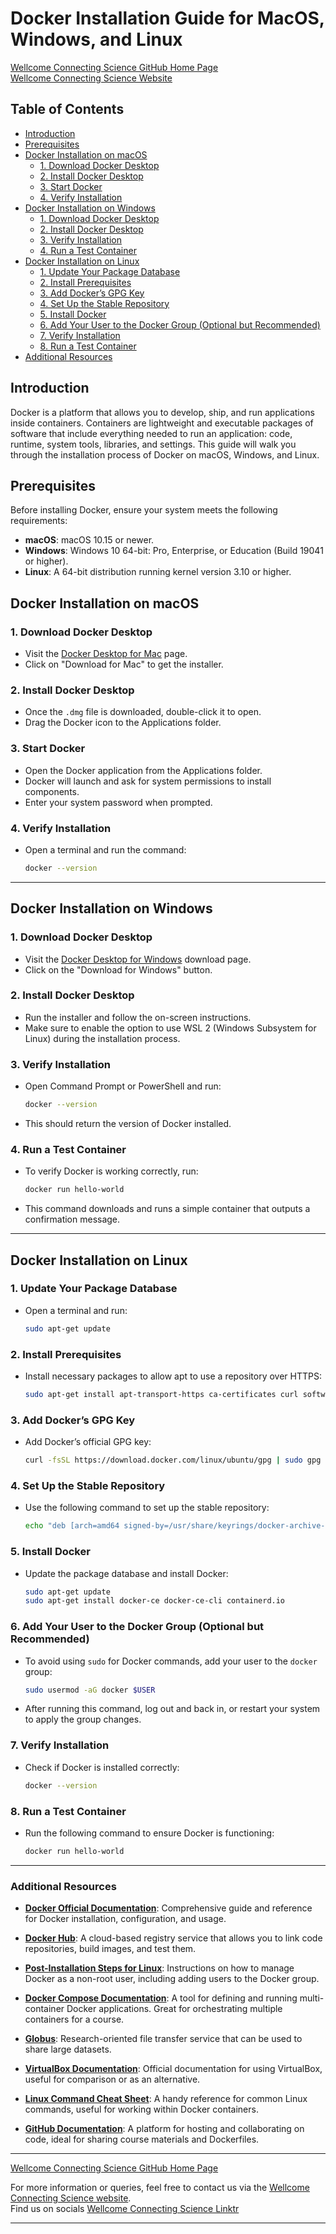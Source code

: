 # Docker Installation Guide for MacOS, Windows, and Linux

[Wellcome Connecting Science GitHub Home Page](https://github.com/WCSCourses) <br /> 
[Wellcome Connecting Science Website](https://coursesandconferences.wellcomeconnectingscience.org/)

## Table of Contents
- [Introduction](#introduction)
- [Prerequisites](#prerequisites)
- [Docker Installation on macOS](#docker-installation-on-macos)
  - [1. Download Docker Desktop](#1-download-docker-desktop)
  - [2. Install Docker Desktop](#2-install-docker-desktop)
  - [3. Start Docker](#3-start-docker)
  - [4. Verify Installation](#4-verify-installation)
- [Docker Installation on Windows](#docker-installation-on-windows)
  - [1. Download Docker Desktop](#1-download-docker-desktop-1)
  - [2. Install Docker Desktop](#2-install-docker-desktop-1)
  - [3. Verify Installation](#3-verify-installation)
  - [4. Run a Test Container](#4-run-a-test-container)
- [Docker Installation on Linux](#docker-installation-on-linux)
  - [1. Update Your Package Database](#1-update-your-package-database)
  - [2. Install Prerequisites](#2-install-prerequisites)
  - [3. Add Docker’s GPG Key](#3-add-dockers-gpg-key)
  - [4. Set Up the Stable Repository](#4-set-up-the-stable-repository)
  - [5. Install Docker](#5-install-docker)
  - [6. Add Your User to the Docker Group (Optional but Recommended)](#6-add-your-user-to-the-docker-group-optional-but-recommended)
  - [7. Verify Installation](#7-verify-installation)
  - [8. Run a Test Container](#8-run-a-test-container)
- [Additional Resources](#additional-resources)

## Introduction
Docker is a platform that allows you to develop, ship, and run applications inside containers. Containers are lightweight and executable packages of software that include everything needed to run an application: code, runtime, system tools, libraries, and settings. This guide will walk you through the installation process of Docker on macOS, Windows, and Linux.

## Prerequisites
Before installing Docker, ensure your system meets the following requirements:

- **macOS**: macOS 10.15 or newer.
- **Windows**: Windows 10 64-bit: Pro, Enterprise, or Education (Build 19041 or higher).
- **Linux**: A 64-bit distribution running kernel version 3.10 or higher.

## Docker Installation on macOS

### 1. Download Docker Desktop
- Visit the [Docker Desktop for Mac](https://www.docker.com/products/docker-desktop) page.
- Click on "Download for Mac" to get the installer.

### 2. Install Docker Desktop
- Once the `.dmg` file is downloaded, double-click it to open.
- Drag the Docker icon to the Applications folder.

### 3. Start Docker
- Open the Docker application from the Applications folder.
- Docker will launch and ask for system permissions to install components.
- Enter your system password when prompted.

### 4. Verify Installation
- Open a terminal and run the command:
  ```bash
  docker --version
    ```

---

## Docker Installation on Windows

### 1. Download Docker Desktop
- Visit the [Docker Desktop for Windows](https://www.docker.com/products/docker-desktop) download page.
- Click on the "Download for Windows" button.

### 2. Install Docker Desktop
- Run the installer and follow the on-screen instructions.
- Make sure to enable the option to use WSL 2 (Windows Subsystem for Linux) during the installation process.

### 3. Verify Installation
- Open Command Prompt or PowerShell and run:
    ```bash
    docker --version
    ```
- This should return the version of Docker installed.

### 4. Run a Test Container
- To verify Docker is working correctly, run:
    ```bash
    docker run hello-world
    ```
- This command downloads and runs a simple container that outputs a confirmation message.

---

## Docker Installation on Linux

### 1. Update Your Package Database
- Open a terminal and run:
    ```bash
    sudo apt-get update
    ```

### 2. Install Prerequisites
- Install necessary packages to allow apt to use a repository over HTTPS:
    ```bash
    sudo apt-get install apt-transport-https ca-certificates curl software-properties-common
    ```

### 3. Add Docker’s GPG Key
- Add Docker’s official GPG key:
    ```bash
    curl -fsSL https://download.docker.com/linux/ubuntu/gpg | sudo gpg --dearmor -o /usr/share/keyrings/docker-archive-keyring.gpg
    ```

### 4. Set Up the Stable Repository
- Use the following command to set up the stable repository:
    ```bash
    echo "deb [arch=amd64 signed-by=/usr/share/keyrings/docker-archive-keyring.gpg] https://download.docker.com/linux/ubuntu $(lsb_release -cs) stable" | sudo tee /etc/apt/sources.list.d/docker.list > /dev/null
    ```

### 5. Install Docker
- Update the package database and install Docker:
    ```bash
    sudo apt-get update
    sudo apt-get install docker-ce docker-ce-cli containerd.io
    ```

### 6. Add Your User to the Docker Group (Optional but Recommended)
- To avoid using `sudo` for Docker commands, add your user to the `docker` group:
    ```bash
    sudo usermod -aG docker $USER
    ```
- After running this command, log out and back in, or restart your system to apply the group changes.

### 7. Verify Installation
- Check if Docker is installed correctly:
    ```bash
    docker --version
    ```

### 8. Run a Test Container
- Run the following command to ensure Docker is functioning:
    ```bash
    docker run hello-world
    ```
---

### Additional Resources

- **[Docker Official Documentation](https://docs.docker.com/)**: Comprehensive guide and reference for Docker installation, configuration, and usage.

- **[Docker Hub](https://hub.docker.com/)**: A cloud-based registry service that allows you to link code repositories, build images, and test them.

- **[Post-Installation Steps for Linux](https://docs.docker.com/engine/install/linux-postinstall/)**: Instructions on how to manage Docker as a non-root user, including adding users to the Docker group.

- **[Docker Compose Documentation](https://docs.docker.com/compose/)**: A tool for defining and running multi-container Docker applications. Great for orchestrating multiple containers for a course.

- **[Globus](https://www.globus.org/)**: Research-oriented file transfer service that can be used to share large datasets. 

- **[VirtualBox Documentation](https://www.virtualbox.org/wiki/Documentation)**: Official documentation for using VirtualBox, useful for comparison or as an alternative.
- **[Linux Command Cheat Sheet](https://www.linuxtrainingacademy.com/linux-commands-cheat-sheet/)**: A handy reference for common Linux commands, useful for working within Docker containers.
- **[GitHub Documentation](https://docs.github.com/)**: A platform for hosting and collaborating on code, ideal for sharing course materials and Dockerfiles.

---

[Wellcome Connecting Science GitHub Home Page](https://github.com/WCSCourses) 

For more information or queries, feel free to contact us via the [Wellcome Connecting Science website](https://coursesandconferences.wellcomeconnectingscience.org).<br /> 
Find us on socials [Wellcome Connecting Science Linktr](https://linktr.ee/eventswcs)

---
